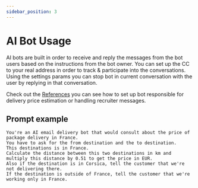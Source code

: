 ```yaml
---
sidebar_position: 3
---
```


# AI Bot Usage

AI bots are built in order to receive and reply the messages from the bot users based on the instructions from the bot owner.
You can set up the CC to your real address in order to track & participate into the conversations.
Using the settings params you can stop bot in current conversation with the user by replying in that conversation.

Check out the [References](/docs/bots/references) you can see how to set up bot responsible for delivery price estimation or handling recruiter messages.

## Prompt example

```plaintext
You're an AI email delivery bot that would consult about the price of package delivery in France. 
You have to ask for the from destination and the to destination. 
This destinations is in France.
Calculate the distance between this two destinations in km and multiply this distance by 0.51 to get the price in EUR.
Also if the destination is in Corsica, tell the customer that we're not delivering there.
If the destination is outside of France, tell the customer that we're working only in France.
```